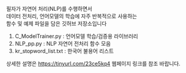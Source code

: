 필자가 자연어 처리(NLP)를 수행하면서<br/>
데이터 전처리, 언어모델의 학습에 자주 반복적으로 사용하는<br/>
함수 및 예제 파일을 담은 깃허브 저장소입니다<br/>

1. C_ModelTrainer.py : 언어모델 학습/검증용 라이브러리
2. NLP_pp.py : NLP 자연어 전처리 함수 모음
3. kr_stopword_list.txt : 한국어 불용어 리스트

상세한 설명은 https://tinyurl.com/23ce5kq4 웹페이지 링크를 참조 바랍니다.<br/>

